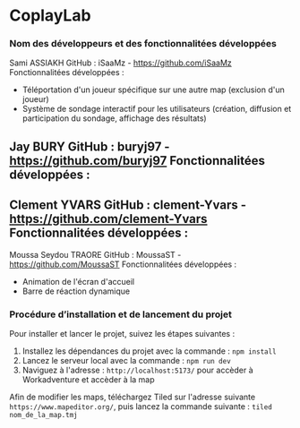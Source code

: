 # CoplayLab

### Nom des développeurs et des fonctionnalitées développées

Sami ASSIAKH
GitHub : iSaaMz - https://github.com/iSaaMz
Fonctionnalitées développées :
- Téléportation d'un joueur spécifique sur une autre map (exclusion d'un joueur)
- Système de sondage interactif pour les utilisateurs (création, diffusion et participation du sondage, affichage des résultats)

Jay BURY
GitHub : buryj97 - https://github.com/buryj97
Fonctionnalitées développées :
-

Clement YVARS
GitHub : clement-Yvars - https://github.com/clement-Yvars
Fonctionnalitées développées :
-


Moussa Seydou TRAORE
GitHub : MoussaST - https://github.com/MoussaST
Fonctionnalitées développées :
- Animation de l'écran d'accueil 
- Barre de réaction dynamique 

### Procédure d’installation et de lancement du projet

Pour installer et lancer le projet, suivez les étapes suivantes :

1. Installez les dépendances du projet avec la commande : `npm install`
2. Lancez le serveur local avec la commande : `npm run dev`
3. Naviguez à l'adresse : `http://localhost:5173/` pour accèder à Workadventure et accèder à la map

Afin de modifier les maps, téléchargez Tiled sur l'adresse suivante `https://www.mapeditor.org/`, puis lancez la commande suivante : `tiled nom_de_la_map.tmj`

